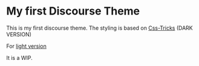# My first Discourse Theme
This is my first discourse theme. The styling is based on [Css-Tricks](https://www.css-tricks.com) (DARK VERSION)

For [light version](https://github.com/jordanvidrine/Tricks-Discourse-Theme)

It is a WIP.